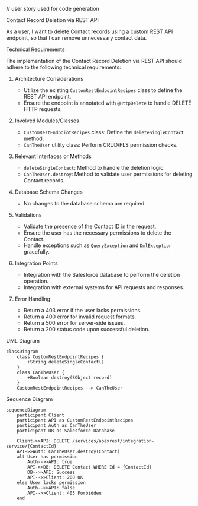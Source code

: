 // user story used for code generation

Contact Record Deletion via REST API

As a user, I want to delete Contact records using a custom REST API endpoint, so that I can remove unnecessary contact data.

Technical Requirements

The implementation of the Contact Record Deletion via REST API should adhere to the following technical requirements:

1. Architecture Considerations
   - Utilize the existing `CustomRestEndpointRecipes` class to define the REST API endpoint.
   - Ensure the endpoint is annotated with `@HttpDelete` to handle DELETE HTTP requests.

2. Involved Modules/Classes
   - `CustomRestEndpointRecipes` class: Define the `deleteSingleContact` method.
   - `CanTheUser` utility class: Perform CRUD/FLS permission checks.

3. Relevant Interfaces or Methods
   - `deleteSingleContact`: Method to handle the deletion logic.
   - `CanTheUser.destroy`: Method to validate user permissions for deleting Contact records.

4. Database Schema Changes
   - No changes to the database schema are required.

5. Validations
   - Validate the presence of the Contact ID in the request.
   - Ensure the user has the necessary permissions to delete the Contact.
   - Handle exceptions such as `QueryException` and `DmlException` gracefully.

6. Integration Points
   - Integration with the Salesforce database to perform the deletion operation.
   - Integration with external systems for API requests and responses.

7. Error Handling
   - Return a 403 error if the user lacks permissions.
   - Return a 400 error for invalid request formats.
   - Return a 500 error for server-side issues.
   - Return a 200 status code upon successful deletion.


UML Diagram
```mermaid
classDiagram
    class CustomRestEndpointRecipes {
        +String deleteSingleContact()
    }
    class CanTheUser {
        +Boolean destroy(SObject record)
    }
    CustomRestEndpointRecipes --> CanTheUser
```


Sequence Diagram
```mermaid
sequenceDiagram
    participant Client
    participant API as CustomRestEndpointRecipes
    participant Auth as CanTheUser
    participant DB as Salesforce Database

    Client->>API: DELETE /services/apexrest/integration-service/{ContactId}
    API->>Auth: CanTheUser.destroy(Contact)
    alt User has permission
        Auth-->>API: true
        API->>DB: DELETE Contact WHERE Id = {ContactId}
        DB-->>API: Success
        API-->>Client: 200 OK
    else User lacks permission
        Auth-->>API: false
        API-->>Client: 403 Forbidden
    end
```
